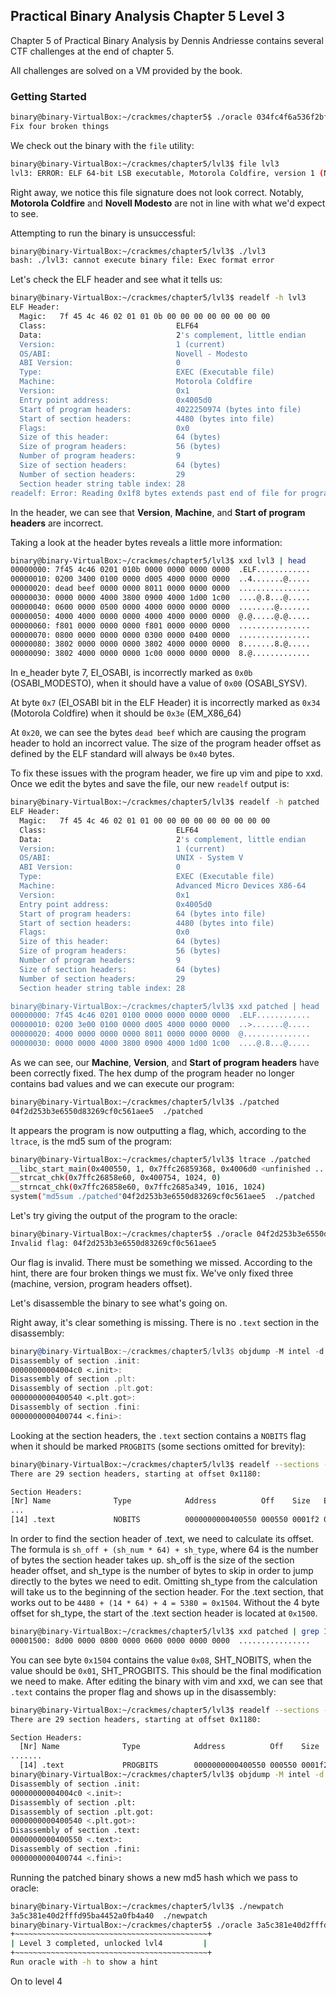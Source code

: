 ## Practical Binary Analysis Chapter 5 Level 3

Chapter 5 of Practical Binary Analysis by Dennis Andriesse contains several CTF challenges at the end of chapter 5.

All challenges are solved on a VM provided by the book.

### Getting Started

```bash
binary@binary-VirtualBox:~/crackmes/chapter5$ ./oracle 034fc4f6a536f2bf74f8d6d3816cdf88 -h
Fix four broken things
```

We check out the binary with the `file` utility:

```bash
binary@binary-VirtualBox:~/crackmes/chapter5/lvl3$ file lvl3
lvl3: ERROR: ELF 64-bit LSB executable, Motorola Coldfire, version 1 (Novell Modesto) error reading (Invalid argument)
```

Right away, we notice this file signature does not look correct. Notably, **Motorola Coldfire** and  **Novell Modesto** are not in line with what we'd expect to see.

Attempting to run the binary is unsuccessful:

```bash
binary@binary-VirtualBox:~/crackmes/chapter5/lvl3$ ./lvl3
bash: ./lvl3: cannot execute binary file: Exec format error
```

Let's check the ELF header and see what it tells us:

```bash
binary@binary-VirtualBox:~/crackmes/chapter5/lvl3$ readelf -h lvl3
ELF Header:
  Magic:   7f 45 4c 46 02 01 01 0b 00 00 00 00 00 00 00 00 
  Class:                             ELF64
  Data:                              2's complement, little endian
  Version:                           1 (current)
  OS/ABI:                            Novell - Modesto
  ABI Version:                       0
  Type:                              EXEC (Executable file)
  Machine:                           Motorola Coldfire
  Version:                           0x1
  Entry point address:               0x4005d0
  Start of program headers:          4022250974 (bytes into file)
  Start of section headers:          4480 (bytes into file)
  Flags:                             0x0
  Size of this header:               64 (bytes)
  Size of program headers:           56 (bytes)
  Number of program headers:         9
  Size of section headers:           64 (bytes)
  Number of section headers:         29
  Section header string table index: 28
readelf: Error: Reading 0x1f8 bytes extends past end of file for program headers
```

In the header, we can see that **Version**, **Machine**, and **Start of program headers** are incorrect.

Taking a look at the header bytes reveals a little more information:

```bash
binary@binary-VirtualBox:~/crackmes/chapter5/lvl3$ xxd lvl3 | head
00000000: 7f45 4c46 0201 010b 0000 0000 0000 0000  .ELF............
00000010: 0200 3400 0100 0000 d005 4000 0000 0000  ..4.......@.....
00000020: dead beef 0000 0000 8011 0000 0000 0000  ................
00000030: 0000 0000 4000 3800 0900 4000 1d00 1c00  ....@.8...@.....
00000040: 0600 0000 0500 0000 4000 0000 0000 0000  ........@.......
00000050: 4000 4000 0000 0000 4000 4000 0000 0000  @.@.....@.@.....
00000060: f801 0000 0000 0000 f801 0000 0000 0000  ................
00000070: 0800 0000 0000 0000 0300 0000 0400 0000  ................
00000080: 3802 0000 0000 0000 3802 4000 0000 0000  8.......8.@.....
00000090: 3802 4000 0000 0000 1c00 0000 0000 0000  8.@.............
```

In e\_header byte 7, EI\_OSABI, is incorrectly marked as `0x0b` (OSABI\_MODESTO), when it should have a value of `0x00` (OSABI\_SYSV).

At byte `0x7` (EI\_OSABI bit in the ELF Header) it is incorrectly marked as `0x34` (Motorola Coldfire) when it should be `0x3e` (EM\_X86\_64)

At `0x20`, we can see the bytes `dead beef` which are causing the program header to hold an incorrect value. The size of the program header offset as defined by the ELF standard will always be `0x40` bytes.

To fix these issues with the program header, we fire up vim and pipe to xxd. Once we edit the bytes and save the file, our new `readelf` output is:

```bash
binary@binary-VirtualBox:~/crackmes/chapter5/lvl3$ readelf -h patched
ELF Header:
  Magic:   7f 45 4c 46 02 01 01 00 00 00 00 00 00 00 00 00 
  Class:                             ELF64
  Data:                              2's complement, little endian
  Version:                           1 (current)
  OS/ABI:                            UNIX - System V
  ABI Version:                       0
  Type:                              EXEC (Executable file)
  Machine:                           Advanced Micro Devices X86-64
  Version:                           0x1
  Entry point address:               0x4005d0
  Start of program headers:          64 (bytes into file)
  Start of section headers:          4480 (bytes into file)
  Flags:                             0x0
  Size of this header:               64 (bytes)
  Size of program headers:           56 (bytes)
  Number of program headers:         9
  Size of section headers:           64 (bytes)
  Number of section headers:         29
  Section header string table index: 28

binary@binary-VirtualBox:~/crackmes/chapter5/lvl3$ xxd patched | head
00000000: 7f45 4c46 0201 0100 0000 0000 0000 0000  .ELF............
00000010: 0200 3e00 0100 0000 d005 4000 0000 0000  ..>.......@.....
00000020: 4000 0000 0000 0000 8011 0000 0000 0000  @...............
00000030: 0000 0000 4000 3800 0900 4000 1d00 1c00  ....@.8...@.....
```

As we can see, our **Machine**, **Version**, and **Start of program headers** have been correctly fixed. The hex dump of the program header no longer contains bad values and we can execute our program:

```bash
binary@binary-VirtualBox:~/crackmes/chapter5/lvl3$ ./patched
04f2d253b3e6550d83269cf0c561aee5  ./patched
```

It appears the program is now outputting a flag, which, according to the `ltrace`, is the md5 sum of the program:

```bash
binary@binary-VirtualBox:~/crackmes/chapter5/lvl3$ ltrace ./patched
__libc_start_main(0x400550, 1, 0x7ffc26859368, 0x4006d0 <unfinished ...>
__strcat_chk(0x7ffc26858e60, 0x400754, 1024, 0)                                               = 0x7ffc26858e60
__strncat_chk(0x7ffc26858e60, 0x7ffc2685a349, 1016, 1024)                                     = 0x7ffc26858e60
system("md5sum ./patched"04f2d253b3e6550d83269cf0c561aee5  ./patched
```

Let's try giving the output of the program to the oracle:

```bash
binary@binary-VirtualBox:~/crackmes/chapter5$ ./oracle 04f2d253b3e6550d83269cf0c561aee5
Invalid flag: 04f2d253b3e6550d83269cf0c561aee5
```

Our flag is invalid. There must be something we missed. According to the hint, there are four broken things we must fix. We've only fixed three (machine, version, program headers offset).

Let's disassemble the binary to see what's going on.

Right away, it's clear something is missing. There is no `.text` section in the disassembly:


```asm
binary@binary-VirtualBox:~/crackmes/chapter5/lvl3$ objdump -M intel -d patched | grep "\."
Disassembly of section .init:
00000000004004c0 <.init>:
Disassembly of section .plt:
Disassembly of section .plt.got:
0000000000400540 <.plt.got>:
Disassembly of section .fini:
0000000000400744 <.fini>:
```

Looking at the section headers, the `.text` section contains a `NOBITS` flag when it should be marked `PROGBITS` (some sections omitted for brevity):

```bash
binary@binary-VirtualBox:~/crackmes/chapter5/lvl3$ readelf --sections -W patched
There are 29 section headers, starting at offset 0x1180:

Section Headers:
[Nr] Name              Type            Address          Off    Size   ES Flg Lk Inf Al
...
[14] .text             NOBITS          0000000000400550 000550 0001f2 00  AX  0   0 16
```

In order to find the section header of .text, we need to calculate its offset. The formula is `sh_off + (sh_num * 64) + sh_type`, where 64 is the number of bytes the section header takes up. sh\_off is the size of the section header offset, and sh\_type is the number of bytes to skip in order to jump directly to the bytes we need to edit. Omitting sh\_type from the calculation will take us to the beginning of the section header.
For the .text section, that works out to be `4480 + (14 * 64) + 4 = 5380 = 0x1504`. Without the 4 byte offset for sh\_type, the start of the .text section header is located at `0x1500`.

```bash
binary@binary-VirtualBox:~/crackmes/chapter5/lvl3$ xxd patched | grep 1500 | tail -n 1
00001500: 8d00 0000 0800 0000 0600 0000 0000 0000  ................
```

You can see byte `0x1504` contains the value `0x08`, SHT\_NOBITS, when the value should be `0x01`, SHT\_PROGBITS. This should be the final modification we need to make. After editing the binary with vim and xxd, we can see that `.text` contains the proper flag and shows up in the disassembly:

```bash
binary@binary-VirtualBox:~/crackmes/chapter5/lvl3$ readelf --sections -W newpatch 
There are 29 section headers, starting at offset 0x1180:

Section Headers:
  [Nr] Name              Type            Address          Off    Size   ES Flg Lk Inf Al
.......
  [14] .text             PROGBITS        0000000000400550 000550 0001f2 00  AX  0   0 16
binary@binary-VirtualBox:~/crackmes/chapter5/lvl3$ objdump -M intel -d newpatch | grep "\."
Disassembly of section .init:
00000000004004c0 <.init>:
Disassembly of section .plt:
Disassembly of section .plt.got:
0000000000400540 <.plt.got>:
Disassembly of section .text:
0000000000400550 <.text>:
Disassembly of section .fini:
0000000000400744 <.fini>:
```

Running the patched binary shows a new md5 hash which we pass to oracle:

```bash
binary@binary-VirtualBox:~/crackmes/chapter5/lvl3$ ./newpatch
3a5c381e40d2fffd95ba4452a0fb4a40  ./newpatch
binary@binary-VirtualBox:~/crackmes/chapter5$ ./oracle 3a5c381e40d2fffd95ba4452a0fb4a40
+~~~~~~~~~~~~~~~~~~~~~~~~~~~~~~~~~~~~~~~~~~~+
| Level 3 completed, unlocked lvl4         |
+~~~~~~~~~~~~~~~~~~~~~~~~~~~~~~~~~~~~~~~~~~~+
Run oracle with -h to show a hint
```

On to level 4
